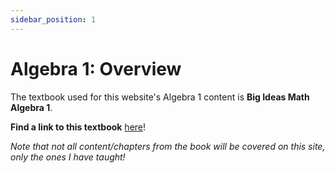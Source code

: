 ```yaml
---
sidebar_position: 1
---
```


# Algebra 1: Overview

The textbook used for this website's Algebra 1 content is **Big Ideas Math Algebra 1**.

**Find a link to this textbook** [here](https://bim.easyaccessmaterials.com/index.php?location_user=cchs)!

*Note that not all content/chapters from the book will be covered on this site, only the ones I have taught!*